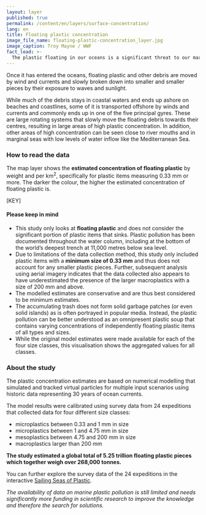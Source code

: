 ```yaml
---
layout: layer
published: true
permalink: /content/en/layers/surface-concentration/
lang: en
title: Floating plastic concentration
image_file_name: floating-plastic-concentration_layer.jpg
image_caption: Troy Mayne / WWF
fact_lead: >-
  The plastic floating in our oceans is a significant threat to our marine ecosystems. Seabirds, fish and marine mammals can become entangled in or ingest plastic debris and, as a result, toxic pollutants can accumulate in the food chain. In addition to its environmental impacts, floating plastic can also adversely affect our economy, specifically the tourism and fisheries sectors.
---
```


Once it has entered the oceans, floating plastic and other debris are moved by wind and currents and slowly broken down into smaller and smaller pieces by their exposure to waves and sunlight.

While much of the debris stays in coastal waters and ends up ashore on beaches and coastlines, some of it is transported offshore by winds and currents and commonly ends up in one of the five principal gyres. These are large rotating systems that slowly move the floating debris towards their centres, resulting in large areas of high plastic concentration. In addition, other areas of high concentration can be seen close to river mouths and in marginal seas with low levels of water inflow like the Mediterranean Sea.

### How to read the data

The map layer shows the **estimated concentration of floating plastic** by weight and per km<sup>2</sup>, specifically for plastic items measuring 0.33 mm or more. The darker the colour, the higher the estimated concentration of floating plastic is.


[KEY]

#### Please keep in mind

* This study only looks at **floating plastic** and does not consider the significant portion of plastic items that sinks. Plastic pollution has been documented throughout the water column, including at the bottom of the world’s deepest trench at 11,000 metres below sea level.
* Due to limitations of the data collection method, this study only included plastic items with a **minimum size of 0.33 mm** and thus does not account for any smaller plastic pieces. Further, subsequent analysis using aerial imagery indicates that the data collected also appears to have underestimated the presence of the larger macroplastics with a size of 200 mm and above.
* The modelled estimates are conservative and are thus best considered to be minimum estimates.
* The accumulating trash does not form solid garbage patches (or even solid islands) as is often portrayed in popular media. Instead, the plastic pollution can be better understood as an omnipresent plastic soup that contains varying concentrations of independently floating plastic items of all types and sizes.
* While the original model estimates were made available for each of the four size classes, this visualisation shows the aggregated values for all classes.

### About the study

The plastic concentration estimates are based on numerical modelling that simulated and tracked virtual particles for multiple input scenarios using historic data representing 30 years of ocean currents.

The model results were calibrated using survey data from 24 expeditions that collected data for four different size classes:
* microplastics between 0.33 and 1 mm in size
* microplastics between 1 and 4.75 mm in size
* mesoplastics between 4.75 and 200 mm in size
* macroplastics larger than 200 mm

**The study estimated a global total of 5.25 trillion floating plastic pieces which together weigh over 268,000 tonnes.**

You can further explore the survey data of the 24 expeditions in the interactive [Sailing Seas of Plastic](http://app.dumpark.com/seas-of-plastic-2/).

*The availability of data on marine plastic pollution is still limited and needs significantly more funding in scientific research to improve the knowledge and therefore the search for solutions.*
